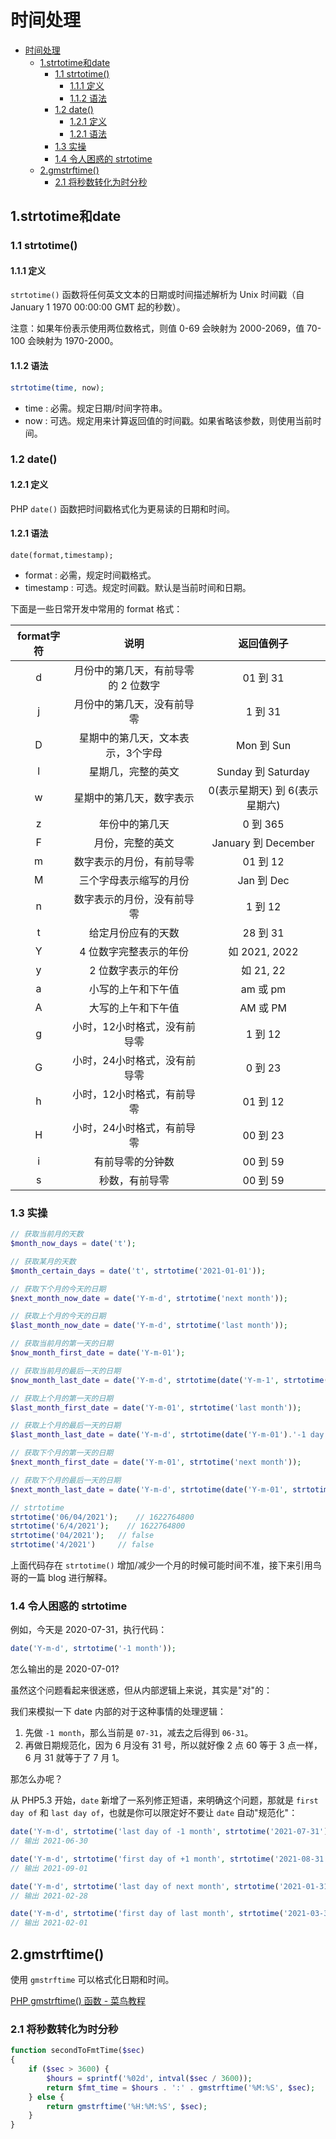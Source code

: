 # 时间处理

- [时间处理](#时间处理)
  - [1.strtotime和date](#1strtotime和date)
    - [1.1 strtotime()](#11-strtotime)
      - [1.1.1 定义](#111-定义)
      - [1.1.2 语法](#112-语法)
    - [1.2 date()](#12-date)
      - [1.2.1 定义](#121-定义)
      - [1.2.1 语法](#121-语法)
    - [1.3 实操](#13-实操)
    - [1.4 令人困惑的 strtotime](#14-令人困惑的-strtotime)
  - [2.gmstrftime()](#2gmstrftime)
    - [2.1 将秒数转化为时分秒](#21-将秒数转化为时分秒)

## 1.strtotime和date

### 1.1 strtotime()

#### 1.1.1 定义
`strtotime()` 函数将任何英文文本的日期或时间描述解析为 Unix 时间戳（自 January 1 1970 00:00:00 GMT 起的秒数）。

注意：如果年份表示使用两位数格式，则值 0-69 会映射为 2000-2069，值 70-100 会映射为 1970-2000。

#### 1.1.2 语法
```php
strtotime(time, now);
```

+ time : 必需。规定日期/时间字符串。
+ now : 可选。规定用来计算返回值的时间戳。如果省略该参数，则使用当前时间。

### 1.2 date()

#### 1.2.1 定义
PHP `date()` 函数把时间戳格式化为更易读的日期和时间。

#### 1.2.1 语法
```
date(format,timestamp);
```

+ format : 必需，规定时间戳格式。
+ timestamp : 可选。规定时间戳。默认是当前时间和日期。

下面是一些日常开发中常用的 format 格式：

| format字符 | 说明 | 返回值例子 |
| :-------: | :--: | :-------: |
| d | 月份中的第几天，有前导零的 2 位数字 | 01 到 31 |
| j | 月份中的第几天，没有前导零 | 1 到 31 |
| D | 星期中的第几天，文本表示，3个字母 | Mon 到 Sun |
| l | 星期几，完整的英文 | Sunday 到 Saturday |
| w | 星期中的第几天，数字表示 | 0(表示星期天) 到 6(表示星期六) |
| z | 年份中的第几天 | 0 到 365 |
| F | 月份，完整的英文 | January 到 December |
| m | 数字表示的月份，有前导零 | 01 到 12 |
| M | 三个字母表示缩写的月份 | Jan 到 Dec |
| n | 数字表示的月份，没有前导零 | 1 到 12 |
| t | 给定月份应有的天数 | 28 到 31 |
| Y | 4 位数字完整表示的年份 | 如 2021, 2022 |
| y | 2 位数字表示的年份 | 如 21, 22 |
| a | 小写的上午和下午值 | am 或 pm |
| A | 大写的上午和下午值 | AM 或 PM |
| g | 小时，12小时格式，没有前导零 | 1 到 12 |
| G | 小时，24小时格式，没有前导零 | 0 到 23 |
| h | 小时，12小时格式，有前导零 | 01 到 12 |
| H | 小时，24小时格式，有前导零 | 00 到 23 |
| i | 有前导零的分钟数 | 00 到 59 |
| s | 秒数，有前导零 | 00 到 59 |

### 1.3 实操

```php
// 获取当前月的天数
$month_now_days = date('t');

// 获取某月的天数
$month_certain_days = date('t', strtotime('2021-01-01'));

// 获取下个月的今天的日期
$next_month_now_date = date('Y-m-d', strtotime('next month'));

// 获取上个月的今天的日期
$last_month_now_date = date('Y-m-d', strtotime('last month'));

// 获取当前月的第一天的日期
$now_month_first_date = date('Y-m-01');

// 获取当前月的最后一天的日期
$now_month_last_date = date('Y-m-d', strtotime(date('Y-m-1', strtotime('next month')).'-1 day'));

// 获取上个月的第一天的日期
$last_month_first_date = date('Y-m-01', strtotime('last month'));

// 获取上个月的最后一天的日期
$last_month_last_date = date('Y-m-d', strtotime(date('Y-m-01').'-1 day'));

// 获取下个月的第一天的日期
$next_month_first_date = date('Y-m-01', strtotime('next month'));

// 获取下个月的最后一天的日期
$next_month_last_date = date('Y-m-d', strtotime(date('Y-m-01', strtotime('next month')).'+1 month -1 day'));

// strtotime
strtotime('06/04/2021');    // 1622764800
strtotime('6/4/2021');    // 1622764800
strtotime('04/2021');   // false
strtotime('4/2021')     // false
```

上面代码存在 `strtotime()` 增加/减少一个月的时候可能时间不准，接下来引用鸟哥的一篇 blog 进行解释。

### 1.4 令人困惑的 strtotime

例如，今天是 2020-07-31，执行代码：

```php
date('Y-m-d', strtotime('-1 month'));
```

怎么输出的是 2020-07-01?

虽然这个问题看起来很迷惑，但从内部逻辑上来说，其实是"对"的：

我们来模拟一下 date 内部的对于这种事情的处理逻辑：

1. 先做 `-1 month`，那么当前是 `07-31`，减去之后得到 `06-31`。
2. 再做日期规范化，因为 6 月没有 31 号，所以就好像 2 点 60 等于 3 点一样，6 月 31 就等于了 7 月 1。

那怎么办呢？

从 PHP5.3 开始，`date` 新增了一系列修正短语，来明确这个问题，那就是 `first day of` 和 `last day of`，也就是你可以限定好不要让 `date` 自动"规范化"：

```php
date('Y-m-d', strtotime('last day of -1 month', strtotime('2021-07-31')));
// 输出 2021-06-30

date('Y-m-d', strtotime('first day of +1 month', strtotime('2021-08-31')));
// 输出 2021-09-01

date('Y-m-d', strtotime('last day of next month', strtotime('2021-01-31')));
// 输出 2021-02-28

date('Y-m-d', strtotime('first day of last month', strtotime('2021-03-31')));
// 输出 2021-02-01
```

## 2.gmstrftime()

使用 `gmstrftime` 可以格式化日期和时间。

[PHP gmstrftime() 函数 - 菜鸟教程](https://www.runoob.com/php/func-date-gmstrftime.html)

### 2.1 将秒数转化为时分秒

```php
function secondToFmtTime($sec)
{
    if ($sec > 3600) {
        $hours = sprintf('%02d', intval($sec / 3600));
        return $fmt_time = $hours . ':' . gmstrftime('%M:%S', $sec);
    } else {
        return gmstrftime('%H:%M:%S', $sec);
    }
}
```